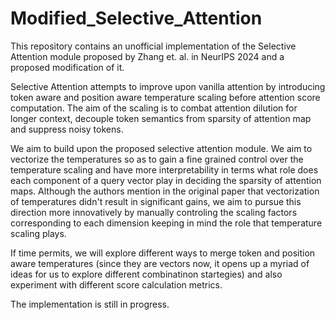 # Modified_Selective_Attention
This repository contains an unofficial implementation of the Selective Attention module proposed by Zhang et. al. in NeurIPS 2024 and a proposed modification of it.

Selective Attention attempts to improve upon vanilla attention by introducing token aware and position aware temperature scaling before attention score computation. The aim of the scaling is to combat attention dilution for longer context, decouple token semantics from sparsity of attention map and suppress noisy tokens.

We aim to build upon the proposed selective attention module. We aim to vectorize the temperatures so as to gain a fine grained control over the temperature scaling and have more interpretability in terms what role does each component of a query vector play in deciding the sparsity of attention maps. Although the authors mention in the original paper that vectorization of temperatures didn't result in significant gains, we aim to pursue this direction more innovatively by manually controling the scaling factors corresponding to each dimension keeping in mind the role that temperature scaling plays.

If time permits, we will explore different ways to merge token and position aware temperatures (since they are vectors now, it opens up a myriad of ideas for us to explore different combinatinon startegies) and also experiment with different score calculation metrics.

The implementation is still in progress.
